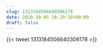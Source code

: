 ```yaml
---
slug: 1313184506640306178
date: 2020-10-05 18:29:18+00:00
draft: false
---
```


{{< tweet 1313184506640306178 >}}
